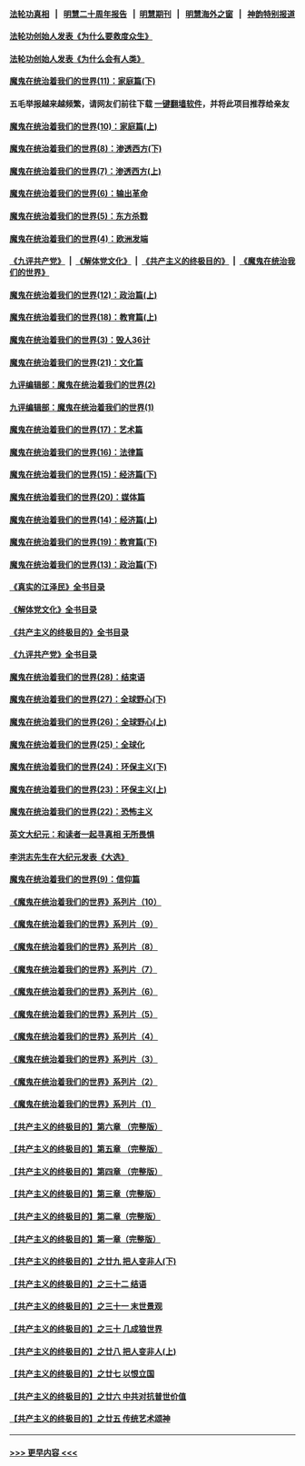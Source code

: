 #### [法轮功真相](https://github.com/gfw-breaker/truth/blob/master/README.md?t=0) &nbsp;&nbsp;|&nbsp;&nbsp; [明慧二十周年报告](https://github.com/gfw-breaker/mh-reports/blob/master/README.md?t=0) &nbsp;&nbsp;|&nbsp;&nbsp;[明慧期刊](https://github.com/gfw-breaker/mh-qikan) &nbsp;&nbsp;|&nbsp;&nbsp; [明慧海外之窗](https://github.com/gfw-breaker/mh-news/blob/master/README.md?t=0) &nbsp;&nbsp;|&nbsp;&nbsp; [神韵特别报道](https://github.com/gfw-breaker/mh-news/blob/master/shenyun.md?t=0)
#### [法轮功创始人发表《为什么要救度众生》](../pages/nsc422/n13975246.md?t=06070643) 
#### [法轮功创始人发表《为什么会有人类》](../pages/nsc422/n13912117.md?t=06070643) 
#### [魔鬼在统治着我们的世界(11)：家庭篇(下)](../pages/nsc422/n10440961.md?t=06070643) 
#### 五毛举报越来越频繁，请网友们前往下载 [一键翻墙软件](https://github.com/gfw-breaker/ssr-accounts)，并将此项目推荐给亲友
#### [魔鬼在统治着我们的世界(10)：家庭篇(上)](../pages/nsc422/n10435448.md?t=06070643) 
#### [魔鬼在统治着我们的世界(8)：渗透西方(下)](../pages/nsc422/n10429603.md?t=06070643) 
#### [魔鬼在统治着我们的世界(7)：渗透西方(上)](../pages/nsc422/n10426013.md?t=06070643) 
#### [魔鬼在统治着我们的世界(6)：输出革命](../pages/nsc422/n10421536.md?t=06070643) 
#### [魔鬼在统治着我们的世界(5)：东方杀戮](../pages/nsc422/n10417707.md?t=06070643) 
#### [魔鬼在统治着我们的世界(4)：欧洲发端](../pages/nsc422/n10414890.md?t=06070643) 
#### [《九评共产党》](https://github.com/begood0513/9ping.md/blob/master/README.md) &nbsp;|&nbsp; [《解体党文化》](../../../../jtdwh.md/blob/master/README.md)  &nbsp;|&nbsp; [《共产主义的终极目的》](../../../../gczydzjmd.md/blob/master/README.md) &nbsp;|&nbsp; [《魔鬼在统治我们的世界》](../../../../mgztzwmdsj.md/blob/master/README.md) 
#### [魔鬼在统治着我们的世界(12)：政治篇(上)](../pages/nsc422/n10444576.md?t=06070643) 
#### [魔鬼在统治着我们的世界(18)：教育篇(上)](../pages/nsc422/n10526970.md?t=06070643) 
#### [魔鬼在统治着我们的世界(3)：毁人36计](../pages/nsc422/n10411583.md?t=06070643) 
#### [魔鬼在统治着我们的世界(21)：文化篇](../pages/nsc422/n10597706.md?t=06070643) 
#### [九评编辑部：魔鬼在统治着我们的世界(2)](../pages/nsc422/n10410036.md?t=06070643) 
#### [九评编辑部：魔鬼在统治着我们的世界(1)](../pages/nsc422/n10406825.md?t=06070643) 
#### [魔鬼在统治着我们的世界(17)：艺术篇](../pages/nsc422/n10499093.md?t=06070643) 
#### [魔鬼在统治着我们的世界(16)：法律篇](../pages/nsc422/n10485969.md?t=06070643) 
#### [魔鬼在统治着我们的世界(15)：经济篇(下)](../pages/nsc422/n10469975.md?t=06070643) 
#### [魔鬼在统治着我们的世界(20)：媒体篇](../pages/nsc422/n10586579.md?t=06070643) 
#### [魔鬼在统治着我们的世界(14)：经济篇(上)](../pages/nsc422/n10457370.md?t=06070643) 
#### [魔鬼在统治着我们的世界(19)：教育篇(下)](../pages/nsc422/n10564808.md?t=06070643) 
#### [魔鬼在统治着我们的世界(13)：政治篇(下)](../pages/nsc422/n10448270.md?t=06070643) 
#### [《真实的江泽民》全书目录](../pages/nsc422/n13721399.md?t=06070643) 
#### [《解体党文化》全书目录](../pages/nsc422/n13721157.md?t=06070643) 
#### [《共产主义的终极目的》全书目录](../pages/nsc422/n13721048.md?t=06070643) 
#### [《九评共产党》全书目录](../pages/nsc422/n13708085.md?t=06070643) 
#### [魔鬼在统治着我们的世界(28)：结束语](../pages/nsc422/n10936246.md?t=06070643) 
#### [魔鬼在统治着我们的世界(27)：全球野心(下)](../pages/nsc422/n10928319.md?t=06070643) 
#### [魔鬼在统治着我们的世界(26)：全球野心(上)](../pages/nsc422/n10900318.md?t=06070643) 
#### [魔鬼在统治着我们的世界(25)：全球化](../pages/nsc422/n10788205.md?t=06070643) 
#### [魔鬼在统治着我们的世界(24)：环保主义(下)](../pages/nsc422/n10695307.md?t=06070643) 
#### [魔鬼在统治着我们的世界(23)：环保主义(上)](../pages/nsc422/n10688613.md?t=06070643) 
#### [魔鬼在统治着我们的世界(22)：恐怖主义](../pages/nsc422/n10614727.md?t=06070643) 
#### [英文大纪元：和读者一起寻真相 无所畏惧](../pages/nsc422/n12542027.md?t=06070643) 
#### [李洪志先生在大纪元发表《大选》](../pages/nsc422/n12534746.md?t=06070643) 
#### [魔鬼在统治着我们的世界(9)：信仰篇](../pages/nsc422/n10432159.md?t=06070643) 
#### [《魔鬼在统治着我们的世界》系列片（10）](../pages/nsc422/n12292670.md?t=06070643) 
#### [《魔鬼在统治着我们的世界》系列片（9）](../pages/nsc422/n12290859.md?t=06070643) 
#### [《魔鬼在统治着我们的世界》系列片（8）](../pages/nsc422/n12287445.md?t=06070643) 
#### [《魔鬼在统治着我们的世界》系列片（7）](../pages/nsc422/n12283425.md?t=06070643) 
#### [《魔鬼在统治着我们的世界》系列片（6）](../pages/nsc422/n12282314.md?t=06070643) 
#### [《魔鬼在统治着我们的世界》系列片（5）](../pages/nsc422/n12281419.md?t=06070643) 
#### [《魔鬼在统治着我们的世界》系列片（4）](../pages/nsc422/n12274024.md?t=06070643) 
#### [《魔鬼在统治着我们的世界》系列片（3）](../pages/nsc422/n12271322.md?t=06070643) 
#### [《魔鬼在统治着我们的世界》系列片（2）](../pages/nsc422/n12269049.md?t=06070643) 
#### [《魔鬼在统治着我们的世界》系列片（1）](../pages/nsc422/n12267575.md?t=06070643) 
#### [【共产主义的终极目的】第六章 （完整版）](../pages/nsc422/n11428913.md?t=06070643) 
#### [【共产主义的终极目的】第五章 （完整版）](../pages/nsc422/n11428912.md?t=06070643) 
#### [【共产主义的终极目的】第四章 （完整版）](../pages/nsc422/n11428907.md?t=06070643) 
#### [【共产主义的终极目的】第三章（完整版）](../pages/nsc422/n11428848.md?t=06070643) 
#### [【共产主义的终极目的】第二章（完整版）](../pages/nsc422/n11428831.md?t=06070643) 
#### [【共产主义的终极目的】第一章（完整版）](../pages/nsc422/n11417651.md?t=06070643) 
#### [【共产主义的终极目的】之廿九 把人变非人(下)](../pages/nsc422/n11344140.md?t=06070643) 
#### [【共产主义的终极目的】之三十二 结语](../pages/nsc422/n11360535.md?t=06070643) 
#### [【共产主义的终极目的】之三十一 末世景观](../pages/nsc422/n11351129.md?t=06070643) 
#### [【共产主义的终极目的】之三十 几成狼世界](../pages/nsc422/n11348280.md?t=06070643) 
#### [【共产主义的终极目的】之廿八 把人变非人(上)](../pages/nsc422/n11340492.md?t=06070643) 
#### [【共产主义的终极目的】之廿七 以恨立国](../pages/nsc422/n11336944.md?t=06070643) 
#### [【共产主义的终极目的】之廿六 中共对抗普世价值](../pages/nsc422/n11324785.md?t=06070643) 
#### [【共产主义的终极目的】之廿五 传统艺术颂神](../pages/nsc422/n11296396.md?t=06070643) 

----
#### [ >>> 更早内容 <<< ](../indexes/nsc422-earlier.md)

